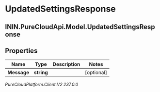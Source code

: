 # UpdatedSettingsResponse

## ININ.PureCloudApi.Model.UpdatedSettingsResponse

## Properties

|Name | Type | Description | Notes|
|------------ | ------------- | ------------- | -------------|
| **Message** | **string** |  | [optional] |



_PureCloudPlatform.Client.V2 237.0.0_
